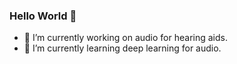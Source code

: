 ### Hello World 👋

<!--
**adamkhonat/adamkhonat** is a ✨ _special_ ✨ repository because its `README.md` (this file) appears on your GitHub profile.
-->
- 🔭 I’m currently working on audio for hearing aids.
- 🌱 I’m currently learning deep learning for audio.

